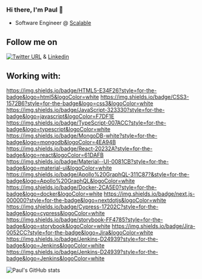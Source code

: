 ### Hi there, I'm Paul 👋

- Software Engineer @ [Scalable](https://scalable.capital)

## Follow me on 
[![Twitter URL](https://img.shields.io/twitter/url/https/twitter.com/Paul_Wittchen.svg?style=social&label=Follow%20%40bukotsunikki)](https://twitter.com/Paul_Wittchen) & [Linkedin](https://www.linkedin.com/in/paul-wittchen/)


## Working with:
https://img.shields.io/badge/HTML5-E34F26?style=for-the-badge&logo=html5&logoColor=white
https://img.shields.io/badge/CSS3-1572B6?style=for-the-badge&logo=css3&logoColor=white
https://img.shields.io/badge/JavaScript-323330?style=for-the-badge&logo=javascript&logoColor=F7DF1E
https://img.shields.io/badge/TypeScript-007ACC?style=for-the-badge&logo=typescript&logoColor=white
https://img.shields.io/badge/MongoDB-white?style=for-the-badge&logo=mongodb&logoColor=4EA94B    
https://img.shields.io/badge/React-20232A?style=for-the-badge&logo=react&logoColor=61DAFB
https://img.shields.io/badge/Material--UI-0081CB?style=for-the-badge&logo=material-ui&logoColor=white
https://img.shields.io/badge/Apollo%20GraphQL-311C87?&style=for-the-badge&logo=Apollo%20GraphQL&logoColor=white
https://img.shields.io/badge/Docker-2CA5E0?style=for-the-badge&logo=docker&logoColor=white
https://img.shields.io/badge/next.js-000000?style=for-the-badge&logo=nextdotjs&logoColor=white
https://img.shields.io/badge/Cypress-17202C?style=for-the-badge&logo=cypress&logoColor=white
https://img.shields.io/badge/storybook-FF4785?style=for-the-badge&logo=storybook&logoColor=white
https://img.shields.io/badge/Jira-0052CC?style=for-the-badge&logo=Jira&logoColor=white
https://img.shields.io/badge/Jenkins-D24939?style=for-the-badge&logo=Jenkins&logoColor=white
https://img.shields.io/badge/Jenkins-D24939?style=for-the-badge&logo=Jenkins&logoColor=white


![Paul's GitHub stats](https://github-readme-stats.vercel.app/api?username=paul-wittchen&show_icons=true&count_private=true)
